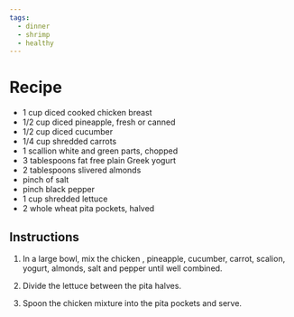 ```yaml
---
tags:
  - dinner
  - shrimp
  - healthy
---
```


# Recipe
- 1 cup diced cooked chicken breast
- 1/2 cup diced pineapple, fresh or canned
- 1/2 cup diced cucumber
- 1/4 cup shredded carrots
- 1 scallion white and green parts, chopped
- 3 tablespoons fat free plain Greek yogurt
- 2 tablespoons slivered almonds
- pinch of salt
- pinch black pepper
- 1 cup shredded lettuce
- 2 whole wheat pita pockets, halved

## Instructions
1) In a large bowl, mix the chicken , pineapple, cucumber, carrot, scalion, yogurt, almonds, salt and pepper until well combined.

2) Divide the lettuce between the pita halves.

3) Spoon the chicken mixture into the pita pockets and serve.
